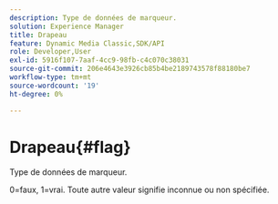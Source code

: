 ```yaml
---
description: Type de données de marqueur.
solution: Experience Manager
title: Drapeau
feature: Dynamic Media Classic,SDK/API
role: Developer,User
exl-id: 5916f107-7aaf-4cc9-98fb-c4c070c38031
source-git-commit: 206e4643e3926cb85b4be2189743578f88180be7
workflow-type: tm+mt
source-wordcount: '19'
ht-degree: 0%

---
```


# Drapeau{#flag}

Type de données de marqueur.

0=faux, 1=vrai. Toute autre valeur signifie inconnue ou non spécifiée.
